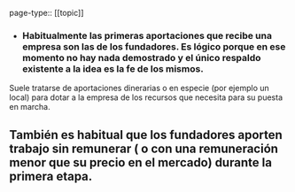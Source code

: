 page-type:: [[topic]]
- ### Habitualmente las primeras aportaciones que recibe una empresa son las de los fundadores. Es lógico porque en ese momento no hay nada demostrado y el único respaldo existente a la idea es la fe de los mismos.

Suele tratarse de aportaciones dinerarias o en especie (por ejemplo un local) para dotar a la empresa de los recursos que necesita para su puesta en marcha.

También es habitual que los fundadores aporten trabajo sin remunerar ( o con una remuneración menor que su precio en el mercado) durante la primera etapa.
  - 


